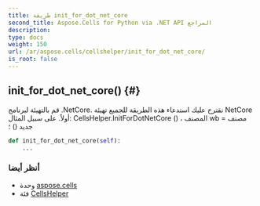 ```yaml
---
title: طريقة init_for_dot_net_core
second_title: Aspose.Cells for Python via .NET API المراجع
description:
type: docs
weight: 150
url: /ar/aspose.cells/cellshelper/init_for_dot_net_core/
is_root: false
---
```

##  init_for_dot_net_core() {#}
قم بالتهيئة لبرنامج .NetCore.
 نقترح عليك استدعاء هذه الطريقة للجميع تهيئة NetCore أولاً.
على سبيل المثال:
CellsHelper.InitForDotNetCore () ،
المصنف wb = مصنف جديد () ؛



```python
def init_for_dot_net_core(self):
    ...
```





###  أنظر أيضا
* وحدة [aspose.cells](../../)
* فئة [CellsHelper](/cells/python-net/ar/aspose.cells/cellshelper)
